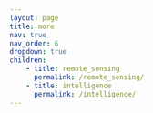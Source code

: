 ```yaml
---
layout: page
title: more
nav: true
nav_order: 6
dropdown: true
children: 
    - title: remote_sensing
      permalink: /remote_sensing/
    - title: intelligence
      permalink: /intelligence/
---
```

